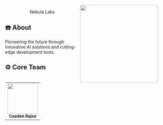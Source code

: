 <img width="256" align="right" src="https://media.discordapp.net/attachments/1183838101030834416/1339681428144787476/IMG_0179.jpg?ex=67b2e6ce&is=67b1954e&hm=91cf1c12b2b0307cc3bef08eb8135989f54f885475903428d588fa30f85055b3&=&format=webp&width=1478&height=985"/>

<p align="center">Nebula Labs</p>
<h2>☎️ About</h2>
<p>Pioneering the future through innovative AI solutions and cutting-edge development tools.</p></p>
<h2 width="100%">⚙️ Core Team</h2>
<table>
  <tr>
     <td align="center"><a href="https://github.com/caedencode">
        <img src="https://avatars.githubusercontent.com/u/80152982?v=4" width="100px;" alt=""/>
        <br />
        <sub><b>Caeden Rajoo</b></sub></a><br />
  </tr>
</table>
